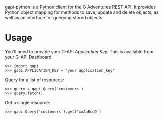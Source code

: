 gapi-python is a Python client for the G Adventures REST API. It provides Python
object mapping for methods to save, update and delete objects, as well as an
interface for querying stored objects.

Usage
===

You'll need to provide your G-API _Application Key_. This is available from your
G-API Dashboard

    >>> import gapi
    >>> gapi.APPLICATION_KEY = 'your application_key'

Query for a list of resources:

    >>> query = gapi.Query('customers')
    >>> query.fetch()

Get a single resource:

    >>> gapi.Query('customers').get('xxAaBceD')
